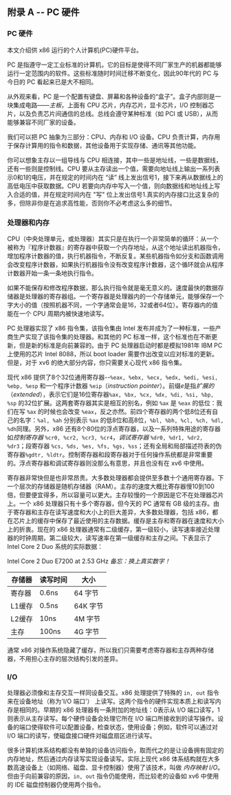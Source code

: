 ## 附录 A -- PC 硬件

### PC 硬件

本文介绍供 x86 运行的个人计算机(PC)硬件平台。

PC 是指遵守一定工业标准的计算机，它的目标是使得不同厂家生产的机器都能够运行一定范围内的软件。这些标准随时时间迁移不断变化，因此90年代的 PC 与今日的 PC 看起来已是大不相同。

从外观来看，PC 是一个配置有键盘、屏幕和各种设备的“盒子”。盒子内部则是一块集成电路——*主板*，上面有 CPU 芯片，内存芯片，显卡芯片，I/O 控制器芯片，以及负责芯片间通信的总线。总线会遵守某种标准（如 PCI 或 USB），从而能够兼容不同厂家的设备。

我们可以把 PC 抽象为三部分：CPU、内存和 I/O 设备。CPU 负责计算，内存用于保存计算用的指令和数据，其他设备用于实现存储、通讯等其他功能。

你可以想象主存以一组导线与 CPU 相连接，其中一些是地址线，一些是数据线，还有一些则是控制线。CPU 要从主存读出一个值，需要向地址线上输出一系列表示0和1的电压，并在规定的时间内在 “读” 线上发出信号1，接下来再从数据线上的高低电压中获取数据。CPU 若要向内存中写入一个值，则向数据线和地址线上写入合适的值，并在规定时间内在 "写" 位上发出信号1.真实的内存接口比这复杂的多，但除非你是在追求高性能，否则你不必考虑这么多的细节。

### 处理器和内存

CPU（中央处理单元，或处理器）其实只是在执行一个非常简单的循环：从一个被称为『程序计数器』的寄存器中获取一个内存地址，从这个地址读出机器指令，增加程序计数器的值，执行机器指令，不断反复。某些机器指令如分支和函数调用会改变程序计数器，如果执行机器指令没有改变程序计数器，这个循环就会从程序计数器开始一条一条地执行指令。

如果不能保存和修改程序数据，那么执行指令就是毫无意义的。速度最快的数据存储器是处理器的寄存器组。一个寄存器是处理器内的一个存储单元，能够保存一个字大小的值（按照机器不同，一个字通常会是16，32或者64位）。寄存器内的值能在一个 CPU 周期内被快速地读写。

PC 处理器实现了 x86 指令集，该指令集由 Intel 发布并成为了一种标准，一些产商生产实现了该指令集的处理器。和其他的 PC 标准一样，这个标准也在不断更新，但是新的标准是向前兼容的。由于 PC 处理器启动时都是模拟1981年 IBM PC 上使用的芯片 Intel 8088，所以 boot loader 需要作出改变以应对标准的更新。但是，对于 xv6 的绝大部分内容，你只需要关心现代 x86 指令集。

现代 x86 提供了8个32位通用寄存器--`%eax, %ebx, %ecx, %edx, %edi, %esi, %ebp, %esp` 和一个程序计数器 `%eip`（*instruction pointer*）。前缀*e*是指*扩展的*（*extended*），表示它们是16位寄存器`%ax, %bx, %cx, %dx, %di, %si, %bp, %sp` 的32位扩展。这两套寄存器其实是相互的别名，例如 `%ax` 是 `%eax` 的低位：我们在写 `%ax` 的时候也会改变 `%eax`，反之亦然。前四个寄存器的两个低8位还有自己的名字：`%al, %ah` 分别表示 `%ax` 的低8位和高8位，`%bl, %bh, %cl, %ch, %dl, %dh`同理。另外，x86 还有8个80位的浮点寄存器，以及一系列特殊用途的寄存器如*控制寄存器* `%cr0, %cr2, %cr3, %cr4`，*调试寄存器* `%dr0, %dr1, %dr2, %dr3`；段寄存器 `%cs, %ds, %es, %fs, %gs, %ss`；还有全局和局部描述符表的伪寄存器`%gdtr, %ldtr`。控制寄存器和段寄存器对于任何操作系统都是非常重要的。浮点寄存器和调试寄存器则没那么有意思，并且也没有在 xv6 中使用。

寄存器非常快但是也非常昂贵。大多数处理器都会提供至多数十个通用寄存器。下一个层次的存储器是随机存储器（RAM）。主存的速度大概比寄存器慢10到100倍，但要便宜得多，所以容量可以更大。主存较慢的一个原因是它不在处理器芯片上。一个 x86 处理器只有十多个寄存器，但今天的 PC 通常有 GB 级的主存。由于寄存器和主存在读写速度和大小上的巨大差异，大多数处理器，包括 x86，都在芯片上的缓存中保存了最近使用的主存数据。缓存是主存和寄存器在速度和大小上的折衷。现在的 x86 处理器通常有二级缓存，第一级较小，读写速率接近处理器的时钟周期，第二级较大，读写速率在第一级缓存和主存之间。下表显示了 Intel Core 2 Duo 系统的实际数据：

Intel Core 2 Duo E7200 at 2.53 GHz
*备忘：换上真实数字！*

|存储器 | 读写时间 | 大小 |
|-------|--------|-----|
|寄存器|0.6ns|64 字节|
|L1缓存|0.5ns|64K 字节|
|L2缓存|10ns|4M 字节|
|主存|100ns|4G 字节|

通常 x86 对操作系统隐藏了缓存，所以我们只需要考虑寄存器和主存两种存储器，不用担心主存的层次结构引发的差异。

### I/O 

处理器必须像和主存交互一样同设备交互。x86 处理提供了特殊的 `in, out` 指令来在设备地址（称为'I/O 端口'） 上读写。这两个指令的硬件实现本质上和读写内存是相同的。早期的 x86 处理器有一条附加的地址线：0表示从 I/O 端口读写，1则表示从主存读写。每个硬件设备会处理它所在 I/O 端口所接收到的读写操作。设备的端口使得软件可以配置设备，检查状态，使用设备；例如，软件可以通过对 I/O 端口的读写，使磁盘接口硬件对磁盘扇区进行读写。

很多计算机体系结构都没有单独的设备访问指令，取而代之的是让设备拥有固定的内存地址，然后通过内存读写实现设备读写。实际上现代 x86 体系结构就在大多数高速设备上（如网络、磁盘、显卡控制器）使用了该技术，叫做 *内存映射 I/O*。但由于向前兼容的原因，`in, out` 指令仍能使用，而比较老的设备如 xv6 中使用的 IDE 磁盘控制器仍使用两个指令。
